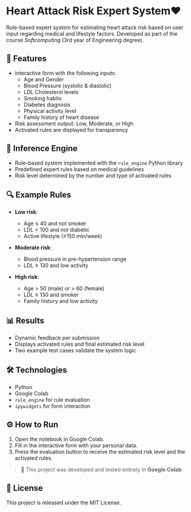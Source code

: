 # Heart Attack Risk Expert System❤️

Rule-based expert system for estimating heart attack risk based on user input regarding medical and lifestyle factors. Developed as part of the course *Softcomputing* (3rd year of Engineering degree).

## 🚀 Features

- Interactive form with the following inputs:
  - Age and Gender
  - Blood Pressure (systolic & diastolic)
  - LDL Cholesterol levels
  - Smoking habits
  - Diabetes diagnosis
  - Physical activity level
  - Family history of heart disease
- Risk assessment output: Low, Moderate, or High
- Activated rules are displayed for transparency

## 🧠 Inference Engine

- Rule-based system implemented with the `rule_engine` Python library
- Predefined expert rules based on medical guidelines
- Risk level determined by the number and type of activated rules

## 🔍 Example Rules

- **Low risk**: 
  - Age ≤ 40 and not smoker
  - LDL < 100 and not diabetic
  - Active lifestyle (≥150 min/week)

- **Moderate risk**: 
  - Blood pressure in pre-hypertension range
  - LDL ≥ 130 and low activity

- **High risk**:
  - Age > 50 (male) or > 60 (female)
  - LDL ≥ 130 and smoker
  - Family history and low activity

## 📊 Results

- Dynamic feedback per submission
- Displays activated rules and final estimated risk level
- Two example test cases validate the system logic

## 🛠️ Technologies

- Python
- Google Colab
- `rule_engine` for rule evaluation
- `ipywidgets` for form interaction

## ⚙️ How to Run

1. Open the notebook in Google Colab.
2. Fill in the interactive form with your personal data.
3. Press the evaluation button to receive the estimated risk level and the activated rules.

> 📌 This project was developed and tested entirely in **Google Colab**.

## 📝 License

This project is released under the MIT License.
